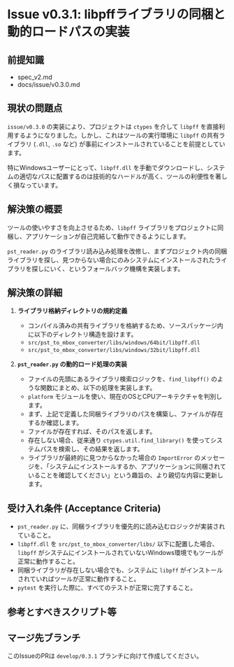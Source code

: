 # Issue v0.3.1: libpffライブラリの同梱と動的ロードパスの実装

## 前提知識
- spec_v2.md
- docs/issue/v0.3.0.md

## 現状の問題点
`issue/v0.3.0` の実装により、プロジェクトは `ctypes` を介して `libpff` を直接利用するようになりました。しかし、これはツールの実行環境に `libpff` の共有ライブラリ (`.dll`, `.so` など) が事前にインストールされていることを前提としています。

特にWindowsユーザーにとって、`libpff.dll` を手動でダウンロードし、システムの適切なパスに配置するのは技術的なハードルが高く、ツールの利便性を著しく損なっています。

## 解決策の概要
ツールの使いやすさを向上させるため、`libpff` ライブラリをプロジェクトに同梱し、アプリケーションが自己完結して動作できるようにします。

`pst_reader.py` のライブラリ読み込み処理を改修し、まずプロジェクト内の同梱ライブラリを探し、見つからない場合にのみシステムにインストールされたライブラリを探しにいく、というフォールバック機構を実装します。

## 解決策の詳細
1.  **ライブラリ格納ディレクトリの規約定義**
    -   コンパイル済みの共有ライブラリを格納するため、ソースパッケージ内に以下のディレクトリ構造を設けます。
    -   `src/pst_to_mbox_converter/libs/windows/64bit/libpff.dll`
    -   `src/pst_to_mbox_converter/libs/windows/32bit/libpff.dll`

2.  **`pst_reader.py` の動的ロード処理の実装**
    -   ファイルの先頭にあるライブラリ検索ロジックを、`find_libpff()` のような関数にまとめ、以下の処理を実装します。
    -   `platform` モジュールを使い、現在のOSとCPUアーキテクチャを判別します。
    -   まず、上記で定義した同梱ライブラリのパスを構築し、ファイルが存在するか確認します。
    -   ファイルが存在すれば、そのパスを返します。
    -   存在しない場合、従来通り `ctypes.util.find_library()` を使ってシステムパスを検索し、その結果を返します。
    -   ライブラリが最終的に見つからなかった場合の `ImportError` のメッセージを、「システムにインストールするか、アプリケーションに同梱されていることを確認してください」という趣旨の、より親切な内容に更新します。

## 受け入れ条件 (Acceptance Criteria)
- `pst_reader.py` に、同梱ライブラリを優先的に読み込むロジックが実装されていること。
- `libpff.dll` を `src/pst_to_mbox_converter/libs/` 以下に配置した場合、`libpff` がシステムにインストールされていないWindows環境でもツールが正常に動作すること。
- 同梱ライブラリが存在しない場合でも、システムに `libpff` がインストールされていればツールが正常に動作すること。
- `pytest` を実行した際に、すべてのテストが正常に完了すること。

## 参考とすべきスクリプト等

## マージ先ブランチ
このIssueのPRは `develop/0.3.1` ブランチに向けて作成してください。


